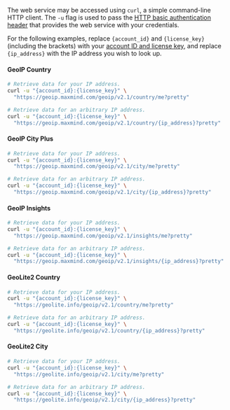 The web service may be accessed using `curl`, a simple command-line HTTP client.
The `-u` flag is used to pass the
[HTTP basic authentication header](https://en.wikipedia.org/wiki/Basic_access_authentication#Client_side)
that provides the web service with your credentials.

For the following examples, replace `{account_id}` and `{license_key}`
(including the brackets) with your
[account ID and license key](https://www.maxmind.com/en/accounts/current/license-key), and
replace `{ip_address}` with the IP address you wish to look up.

#### GeoIP Country
```bash
# Retrieve data for your IP address.
curl -u "{account_id}:{license_key}" \
  "https://geoip.maxmind.com/geoip/v2.1/country/me?pretty"

# Retrieve data for an arbitrary IP address.
curl -u "{account_id}:{license_key}" \
  "https://geoip.maxmind.com/geoip/v2.1/country/{ip_address}?pretty"
```

#### GeoIP City Plus
```bash
# Retrieve data for your IP address.
curl -u "{account_id}:{license_key}" \
  "https://geoip.maxmind.com/geoip/v2.1/city/me?pretty"

# Retrieve data for an arbitrary IP address.
curl -u "{account_id}:{license_key}" \
  "https://geoip.maxmind.com/geoip/v2.1/city/{ip_address}?pretty"
```

#### GeoIP Insights
```bash
# Retrieve data for your IP address.
curl -u "{account_id}:{license_key}" \
  "https://geoip.maxmind.com/geoip/v2.1/insights/me?pretty"

# Retrieve data for an arbitrary IP address.
curl -u "{account_id}:{license_key}" \
  "https://geoip.maxmind.com/geoip/v2.1/insights/{ip_address}?pretty"
```

#### GeoLite2 Country
```bash
# Retrieve data for your IP address.
curl -u "{account_id}:{license_key}" \
  "https://geolite.info/geoip/v2.1/country/me?pretty"

# Retrieve data for an arbitrary IP address.
curl -u "{account_id}:{license_key}" \
  "https://geolite.info/geoip/v2.1/country/{ip_address}?pretty"
```

#### GeoLite2 City
```bash
# Retrieve data for your IP address.
curl -u "{account_id}:{license_key}" \
  "https://geolite.info/geoip/v2.1/city/me?pretty"

# Retrieve data for an arbitrary IP address.
curl -u "{account_id}:{license_key}" \
  "https://geolite.info/geoip/v2.1/city/{ip_address}?pretty"
```
